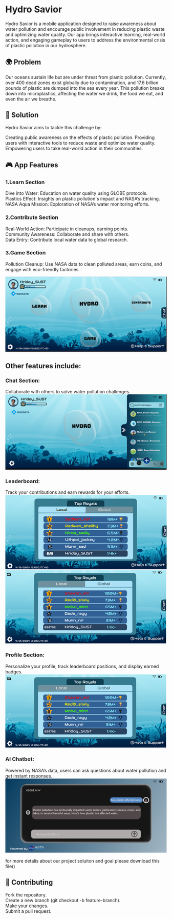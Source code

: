 # Hydro Savior

Hydro Savior is a mobile application designed to raise awareness about water pollution and encourage public involvement in reducing plastic waste and optimizing water quality. Our app brings interactive learning, real-world action, and engaging gameplay to users to address the environmental crisis of plastic pollution in our hydrosphere.

## 🌍 Problem
Our oceans sustain life but are under threat from plastic pollution. Currently, over 400 dead zones exist globally due to contamination, and 17.6 billion pounds of plastic are dumped into the sea every year. This pollution breaks down into microplastics, affecting the water we drink, the food we eat, and even the air we breathe.

## 🚀 Solution
Hydro Savior aims to tackle this challenge by:

Creating public awareness on the effects of plastic pollution.
Providing users with interactive tools to reduce waste and optimize water quality.
Empowering users to take real-world action in their communities.

## 🎮 App Features
### 1.Learn Section                                                                                                                                                                                                  
   Dive into Water:  Education on water quality using GLOBE protocols.                                                                                                                                         
   Plastics Effect:  Insights on plastic pollution's impact and NASA’s tracking.                                                                                                                                  
   NASA Aqua Mission:  Exploration of NASA’s water monitoring efforts.

### 2.Contribute Section                                                                                                                                                                                         
   Real-World Action: Participate in cleanups, earning points.                                                                                                                                              
   Community Awareness: Collaborate and share with others.                                                                                                                                                       
   Data Entry: Contribute local water data to global research.

### 3.Game Section

   Pollution Cleanup: Use NASA data to clean polluted areas, earn coins, and engage with eco-friendly factories.

   ![MainFeatures](READMEpng/menu.png)

## Other features include:                                                                                                                                                                                      
   ### Chat Section:  
   Collaborate with others to solve water pollution challenges. 
   ![ChatScreen](READMEpng/chatSection.png)                                                                                                                           
   ### Leaderboard: 
   Track your contributions and earn rewards for your efforts.
   ![LocalLeaderBoard](READMEpng/LocalLeaderBoard.png)   
   ![GlobalLeaderBoard](READMEpng/LeaderBoard.png)                                                                                                                                  
   ### Profile Section:
   Personalize your profile, track leaderboard positions, and display earned badges.  
    ![GlobalLeaderBoard](READMEpng/LeaderBoard.png)       

   ### AI Chatbot:
   Powered by NASA’s data, users can ask questions about water pollution and get instant responses.      
    ![AIchatBot](READMEpng/AIchatBot.png)   
                                                                                          
   for more detalis about our project soluiton and goal please download this file()                                                                                                     

## 🤝 Contributing
Fork the repository.                                                                                                                                                                                           
Create a new branch (git checkout -b feature-branch).                                                                                                                                                            
Make your changes.                                                                                                                                                                                             
Submit a pull request.
